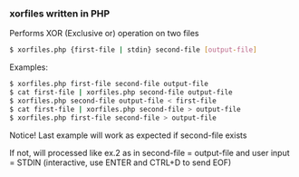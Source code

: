 ### xorfiles written in PHP

Performs XOR (Exclusive or) operation on two files

```sh
$ xorfiles.php {first-file | stdin} second-file [output-file]
```

Examples:

```sh
$ xorfiles.php first-file second-file output-file
$ cat first-file | xorfiles.php second-file output-file
$ xorfiles.php second-file output-file < first-file
$ cat first-file | xorfiles.php second-file > output-file
$ xorfiles.php first-file second-file > output-file
```

Notice! Last example will work as expected if second-file exists

If not, will processed like ex.2 as in second-file = output-file and user input = STDIN (interactive, use ENTER and CTRL+D to send EOF)
